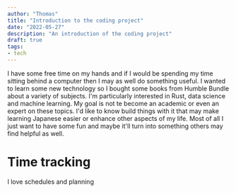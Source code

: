 ```yaml
---
author: "Thomas"
title: "Introduction to the coding project"
date: "2022-05-27"
description: "An introduction of the coding project"
draft: true
tags:
- tech
---
```


I have some free time on my hands and if I would be spending my time sitting behind a computer then I may as well do something useful. I wanted to learn some new technology so I bought some books from Humble Bundle about a variety of subjects. I'm particularly interested in Rust, data science and machine learning. My goal is not te become an academic or even an expert on these topics. I'd like to know build things with it that may make learning Japanese easier or enhance other aspects of my life. Most of all I just want to have some fun and maybe it'll turn into something others may find helpful as well.

# Time tracking
I love schedules and planning